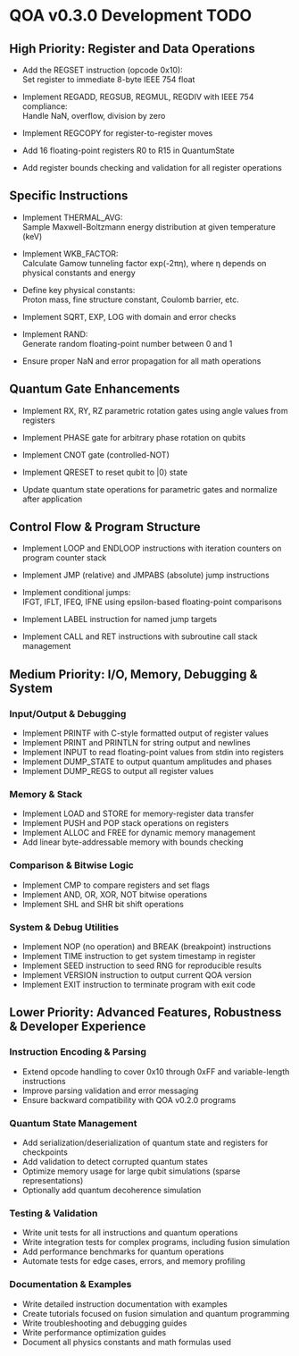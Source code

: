 # QOA v0.3.0 Development TODO

## High Priority: Register and Data Operations

- Add the REGSET instruction (opcode 0x10):  
  Set register to immediate 8-byte IEEE 754 float

- Implement REGADD, REGSUB, REGMUL, REGDIV with IEEE 754 compliance:  
  Handle NaN, overflow, division by zero

- Implement REGCOPY for register-to-register moves

- Add 16 floating-point registers R0 to R15 in QuantumState

- Add register bounds checking and validation for all register operations

## Specific Instructions

- Implement THERMAL_AVG:  
  Sample Maxwell-Boltzmann energy distribution at given temperature (keV)

- Implement WKB_FACTOR:  
  Calculate Gamow tunneling factor exp(-2πη), where η depends on physical constants and energy

- Define key physical constants:  
  Proton mass, fine structure constant, Coulomb barrier, etc.

- Implement SQRT, EXP, LOG with domain and error checks

- Implement RAND:  
  Generate random floating-point number between 0 and 1

- Ensure proper NaN and error propagation for all math operations

## Quantum Gate Enhancements

- Implement RX, RY, RZ parametric rotation gates using angle values from registers

- Implement PHASE gate for arbitrary phase rotation on qubits

- Implement CNOT gate (controlled-NOT)

- Implement QRESET to reset qubit to |0⟩ state

- Update quantum state operations for parametric gates and normalize after application


## Control Flow & Program Structure

- Implement LOOP and ENDLOOP instructions with iteration counters on program counter stack

- Implement JMP (relative) and JMPABS (absolute) jump instructions

- Implement conditional jumps:  
  IFGT, IFLT, IFEQ, IFNE using epsilon-based floating-point comparisons

- Implement LABEL instruction for named jump targets

- Implement CALL and RET instructions with subroutine call stack management


## Medium Priority: I/O, Memory, Debugging & System

### Input/Output & Debugging

- Implement PRINTF with C-style formatted output of register values
- Implement PRINT and PRINTLN for string output and newlines
- Implement INPUT to read floating-point values from stdin into registers
- Implement DUMP_STATE to output quantum amplitudes and phases
- Implement DUMP_REGS to output all register values

### Memory & Stack

- Implement LOAD and STORE for memory-register data transfer
- Implement PUSH and POP stack operations on registers
- Implement ALLOC and FREE for dynamic memory management
- Add linear byte-addressable memory with bounds checking

### Comparison & Bitwise Logic

- Implement CMP to compare registers and set flags
- Implement AND, OR, XOR, NOT bitwise operations
- Implement SHL and SHR bit shift operations

### System & Debug Utilities

- Implement NOP (no operation) and BREAK (breakpoint) instructions
- Implement TIME instruction to get system timestamp in register
- Implement SEED instruction to seed RNG for reproducible results
- Implement VERSION instruction to output current QOA version
- Implement EXIT instruction to terminate program with exit code


## Lower Priority: Advanced Features, Robustness & Developer Experience

### Instruction Encoding & Parsing

- Extend opcode handling to cover 0x10 through 0xFF and variable-length instructions
- Improve parsing validation and error messaging
- Ensure backward compatibility with QOA v0.2.0 programs

### Quantum State Management

- Add serialization/deserialization of quantum state and registers for checkpoints
- Add validation to detect corrupted quantum states
- Optimize memory usage for large qubit simulations (sparse representations)
- Optionally add quantum decoherence simulation

### Testing & Validation

- Write unit tests for all instructions and quantum operations
- Write integration tests for complex programs, including fusion simulation
- Add performance benchmarks for quantum operations
- Automate tests for edge cases, errors, and memory profiling

### Documentation & Examples

- Write detailed instruction documentation with examples
- Create tutorials focused on fusion simulation and quantum programming
- Write troubleshooting and debugging guides
- Write performance optimization guides
- Document all physics constants and math formulas used
